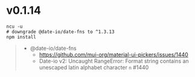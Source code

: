 

# v0.1.14

```
ncu -u
# downgrade @date-io/date-fns to ^1.3.13
npm install
```

> * @date-io/date-fns
>     * https://github.com/mui-org/material-ui-pickers/issues/1440
>     * Date-io v2: Uncaught RangeError: Format string contains an unescaped latin alphabet character `n` #1440

